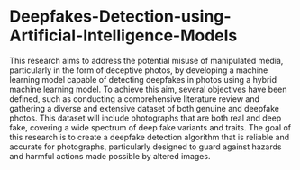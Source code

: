 # Deepfakes-Detection-using-Artificial-Intelligence-Models
This research aims to address the potential misuse of manipulated media, particularly in the form of deceptive photos, by developing a machine learning model capable of detecting deepfakes in photos using a hybrid machine learning model.
To achieve this aim, several objectives have been defined, such as conducting a comprehensive literature review and gathering a diverse and extensive dataset of both genuine and deepfake photos. This dataset will include photographs that are both real and deep fake, covering a wide spectrum of deep fake variants and traits. The goal of this research is to create a deepfake detection algorithm that is reliable and accurate for photographs, particularly designed to guard against hazards and harmful actions made possible by altered images.
